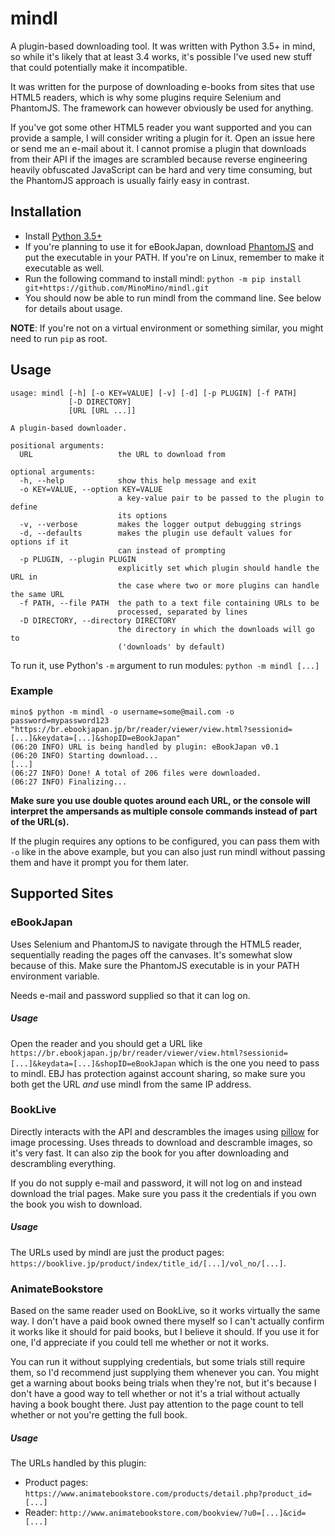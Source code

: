 # mindl
A plugin-based downloading tool. It was written with Python 3.5+ in mind, so while it's likely that at least 3.4 works,
it's possible I've used new stuff that could potentially make it incompatible.

It was written for the purpose of downloading e-books from sites that use HTML5 readers, which is
why some plugins require Selenium and PhantomJS. The framework can however obviously be used for anything.

If you've got some other HTML5 reader you want supported and you can provide a sample, I will consider writing a plugin for it.
Open an issue here or send me an e-mail about it. I cannot promise a plugin that downloads from their API if the images are
scrambled because reverse engineering heavily obfuscated JavaScript can be hard and very time consuming, but the PhantomJS approach is
usually fairly easy in contrast.

## Installation
* Install [Python 3.5+](https://www.python.org/downloads/)
* If you're planning to use it for eBookJapan, download [PhantomJS](http://phantomjs.org/download.html) and put the executable in your PATH. If you're on
Linux, remember to make it executable as well.
* Run the following command to install mindl:
`python -m pip install git+https://github.com/MinoMino/mindl.git`
* You should now be able to run mindl from the command line. See below for details about usage.

**NOTE**: If you're not on a virtual environment or something similar, you might need to run `pip` as root.

## Usage
```
usage: mindl [-h] [-o KEY=VALUE] [-v] [-d] [-p PLUGIN] [-f PATH]
             [-D DIRECTORY]
             [URL [URL ...]]

A plugin-based downloader.

positional arguments:
  URL                   the URL to download from

optional arguments:
  -h, --help            show this help message and exit
  -o KEY=VALUE, --option KEY=VALUE
                        a key-value pair to be passed to the plugin to define
                        its options
  -v, --verbose         makes the logger output debugging strings
  -d, --defaults        makes the plugin use default values for options if it
                        can instead of prompting
  -p PLUGIN, --plugin PLUGIN
                        explicitly set which plugin should handle the URL in
                        the case where two or more plugins can handle the same URL
  -f PATH, --file PATH  the path to a text file containing URLs to be
                        processed, separated by lines
  -D DIRECTORY, --directory DIRECTORY
                        the directory in which the downloads will go to
                        ('downloads' by default)
```

To run it, use Python's `-m` argument to run modules: `python -m mindl [...]`

### Example
```
mino$ python -m mindl -o username=some@mail.com -o password=mypassword123 "https://br.ebookjapan.jp/br/reader/viewer/view.html?sessionid=[...]&keydata=[...]&shopID=eBookJapan"
(06:20 INFO) URL is being handled by plugin: eBookJapan v0.1
(06:20 INFO) Starting download...
[...]
(06:27 INFO) Done! A total of 206 files were downloaded.
(06:27 INFO) Finalizing...
```

**Make sure you use double quotes around each URL, or the console will interpret the ampersands as multiple console commands
instead of part of the URL(s).**

If the plugin requires any options to be configured, you can pass them with `-o` like in the above example, but you can
also just run mindl without passing them and have it prompt you for them later.

## Supported Sites
### eBookJapan
Uses Selenium and PhantomJS to navigate through the HTML5 reader, sequentially reading the pages off the canvases.
It's somewhat slow because of this. Make sure the PhantomJS executable is in your PATH environment variable.

Needs e-mail and password supplied so that it can log on.

##### Usage
Open the reader and you should get a URL like
`https://br.ebookjapan.jp/br/reader/viewer/view.html?sessionid=[...]&keydata=[...]&shopID=eBookJapan`
which is the one you need to pass to mindl. EBJ has protection against account sharing, so make sure
you both get the URL *and* use mindl from the same IP address.

### BookLive
Directly interacts with the API and descrambles the images using [pillow](https://python-pillow.org/) for image
processing. Uses threads to download and descramble images, so it's very fast. It can also zip the book for you
after downloading and descrambling everything.

If you do not supply e-mail and password, it will not log on and instead download the trial pages. Make sure
you pass it the credentials if you own the book you wish to download.

##### Usage
The URLs used by mindl are just the product pages: `https://booklive.jp/product/index/title_id/[...]/vol_no/[...]`.

### AnimateBookstore
Based on the same reader used on BookLive, so it works virtually the same way. I don't have a paid book owned there myself
so I can't actually confirm it works like it should for paid books, but I believe it should. If you use it for one,
I'd appreciate if you could tell me whether or not it works.

You can run it without supplying credentials, but some trials still require them, so I'd recommend just supplying them
whenever you can. You might get a warning about books being trials when they're not, but it's because I don't have a
good way to tell whether or not it's a trial without actually having a book bought there. Just pay attention to the
page count to tell whether or not you're getting the full book.

##### Usage
The URLs handled by this plugin:
* Product pages: `https://www.animatebookstore.com/products/detail.php?product_id=[...]`
* Reader: `http://www.animatebookstore.com/bookview/?u0=[...]&cid=[...]`
